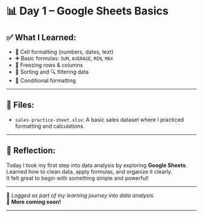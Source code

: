 # 📊 Day 1 – Google Sheets Basics

## ✅ What I Learned:
- 🔢 Cell formatting (numbers, dates, text)
- ➕ Basic formulas: `SUM`, `AVERAGE`, `MIN`, `MAX`
- 📌 Freezing rows & columns
- 🔽 Sorting and 🔍 filtering data
- 🎨 Conditional formatting

---

## 📁 Files:
- `sales-practice-sheet.xlsx`: A basic sales dataset where I practiced formatting and calculations.

---

## 🧠 Reflection:
Today I took my first step into data analysis by exploring **Google Sheets**.  
Learned how to clean data, apply formulas, and organize it clearly.  
It felt great to begin with something simple and powerful!

---

📅 *Logged as part of my learning journey into data analysis.*  
🚀 **More coming soon!**
****
